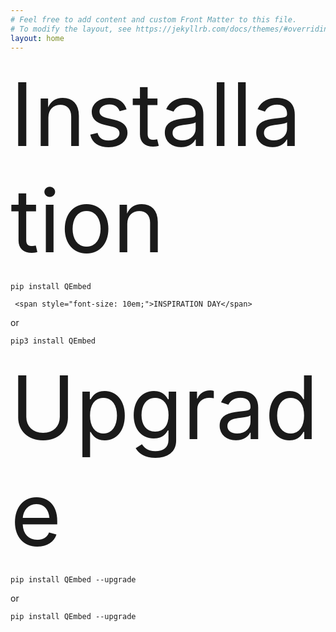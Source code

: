 ```yaml
---
# Feel free to add content and custom Front Matter to this file.
# To modify the layout, see https://jekyllrb.com/docs/themes/#overriding-theme-defaults
layout: home
---
```



<span style="font-size:10em;">Installation</span>

`pip install QEmbed`

` <span style="font-size: 10em;">INSPIRATION DAY</span>`

or

`pip3 install QEmbed`

<span style="font-size:10em;">Upgrade</span>

`pip install QEmbed --upgrade`

or 

`pip install QEmbed --upgrade`

